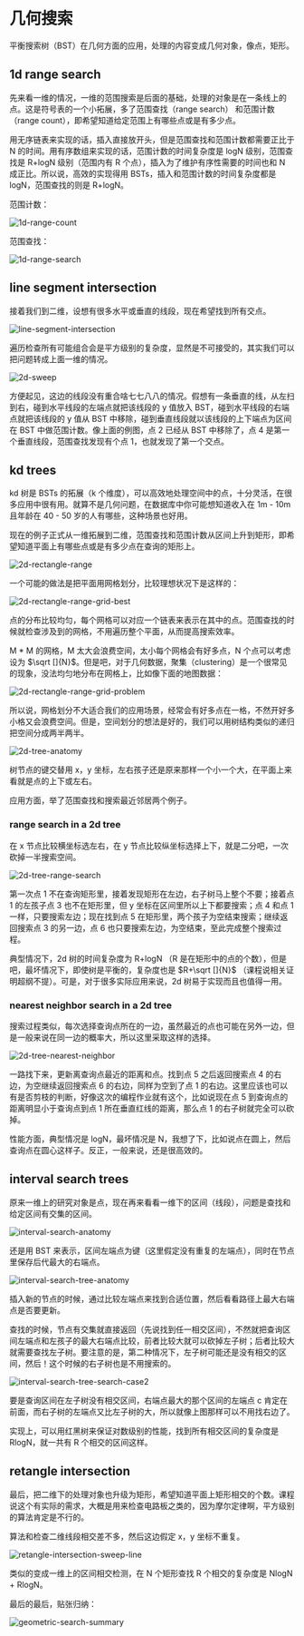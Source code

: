 # 几何搜索

平衡搜索树（BST）在几何方面的应用，处理的内容变成几何对象，像点，矩形。

## 1d range search

先来看一维的情况，一维的范围搜索是后面的基础，处理的对象是在一条线上的点。这是符号表的一个小拓展，多了范围查找（range search） 和范围计数（range count），即希望知道给定范围上有哪些点或是有多少点。

用无序链表来实现的话，插入直接放开头，但是范围查找和范围计数都需要正比于 N 的时间。用有序数组来实现的话，范围计数的时间复杂度是 logN 级别，范围查找是 R+logN 级别（范围内有 R 个点），插入为了维护有序性需要的时间也和 N 成正比。所以说，高效的实现得用 BSTs，插入和范围计数的时间复杂度都是 logN，范围查找的则是 R+logN。

范围计数：

![1d-range-count](https://img2018.cnblogs.com/blog/886021/201901/886021-20190127194219610-1684162525.png)

范围查找：

![1d-range-search](https://img2018.cnblogs.com/blog/886021/201901/886021-20190127194252626-489357777.png)

## line segment intersection

接着我们到二维，设想有很多水平或垂直的线段，现在希望找到所有交点。

![line-segment-intersection](https://img2018.cnblogs.com/blog/886021/201901/886021-20190127194347651-1192355983.png)

遍历检查所有可能组合会是平方级别的复杂度，显然是不可接受的，其实我们可以把问题转成上面一维的情况。

![2d-sweep](https://img2018.cnblogs.com/blog/886021/201901/886021-20190127194419668-696125613.png)

方便起见，这边的线段没有重合啥七七八八的情况。假想有一条垂直的线，从左扫到右，碰到水平线段的左端点就把该线段的 y 值放入 BST，碰到水平线段的右端点就把该线段的 y 值从 BST 中移除，碰到垂直线段就以该线段的上下端点为区间在 BST 中做范围计数。像上面的例图，点 2 已经从 BST 中移除了，点 4 是第一个垂直线段，范围查找发现有个点 1，也就发现了第一个交点。

## kd trees

kd 树是 BSTs 的拓展（k 个维度），可以高效地处理空间中的点，十分灵活，在很多应用中很有用。就算不是几何问题，在数据库中你可能想知道收入在 1m - 10m 且年龄在 40 - 50 岁的人有哪些，这种场景也好用。

现在的例子正式从一维拓展到二维，范围查找和范围计数从区间上升到矩形，即希望知道平面上有哪些点或是有多少点在查询的矩形上。

![2d-rectangle-range](https://img2018.cnblogs.com/blog/886021/201901/886021-20190130144744849-425146497.png)

一个可能的做法是把平面用网格划分，比较理想状况下是这样的：

![2d-rectangle-range-grid-best](https://img2018.cnblogs.com/blog/886021/201901/886021-20190130144807524-1552636529.png)

点的分布比较均匀，每个网格可以对应一个链表来表示在其中的点。范围查找的时候就检查涉及到的网格，不用遍历整个平面，从而提高搜索效率。

M * M 的网格，M 太大会浪费空间，太小每个网格会有好多点，N 个点可以考虑设为 $\sqrt []{N}$。但是吧，对于几何数据，聚集（clustering）是一个很常见的现象，没法均匀地分布在网格上，比如像下面的地图数据：

![2d-rectangle-range-grid-problem](https://img2018.cnblogs.com/blog/886021/201901/886021-20190130144822278-866651473.png)

所以说，网格划分不大适合我们的应用场景，经常会有好多点在一格，不然开好多小格又会浪费空间。但是，空间划分的想法是好的，我们可以用树结构类似的递归把空间分成两半两半。

![2d-tree-anatomy](https://img2018.cnblogs.com/blog/886021/201901/886021-20190130144835605-1075265836.png)

树节点的键交替用 x，y 坐标，左右孩子还是原来那样一个小一个大，在平面上来看就是点的上下或左右。

应用方面，举了范围查找和搜索最近邻居两个例子。

### range search in a 2d tree

在 x 节点比较横坐标选左右，在 y 节点比较纵坐标选择上下，就是二分吧，一次砍掉一半搜索空间。

![2d-tree-range-search](https://img2018.cnblogs.com/blog/886021/201901/886021-20190130144854435-638261113.png)

第一次点 1 不在查询矩形里，接着发现矩形在左边，右子树马上整个不要；接着点 1 的左孩子点 3 也不在矩形里，但 y 坐标在区间里所以上下都要搜索；点 4 和点 1 一样，只要搜索左边；现在找到点 5 在矩形里，两个孩子为空结束搜索；继续返回搜索点 3 的另一边，点 6 也只要搜索左边，为空结束，至此完成整个搜索过程。

典型情况下，2d 树的时间复杂度为 R+logN （R 是在矩形中的点的个数），但是吧，最坏情况下，即使树是平衡的，复杂度也是 $R+\sqrt []{N}$ （课程说相关证明超纲不提）。可是，对于很多实际应用来说，2d 树易于实现而且也值得一用。

### nearest neighbor search in a 2d tree

搜索过程类似，每次选择查询点所在的一边，虽然最近的点也可能在另外一边，但是一般来说在同一边的概率大，所以这里采取这样的选择。

![2d-tree-nearest-neighbor](https://img2018.cnblogs.com/blog/886021/201901/886021-20190130144919582-2048381451.png)

一路找下来，更新离查询点最近的距离和点。找到点 5 之后返回搜索点 4 的右边，为空继续返回搜索点 6 的右边，同样为空到了点 1 的右边。这里应该也可以有是否剪枝的判断，好像这次的编程作业就有这个，比如说现在点 5 到查询点的距离明显小于查询点到点 1 所在垂直红线的距离，那么点 1 的右子树就完全可以砍掉。

性能方面，典型情况是 logN，最坏情况是 N，我想了下，比如说点在圆上，然后查询点在圆心这样子。反正，一般来说，还是很高效的。

## interval search trees

原来一维上的研究对象是点，现在再来看看一维下的区间（线段），问题是查找和给定区间有交集的区间。

![interval-search-anatomy](https://img2018.cnblogs.com/blog/886021/201902/886021-20190201101416691-1204900151.png)

还是用 BST 来表示，区间左端点为键（这里假定没有重复的左端点），同时在节点里保存后代最大的右端点。

![interval-search-tree-anatomy](https://img2018.cnblogs.com/blog/886021/201902/886021-20190201101431461-1941816609.png)

插入新的节点的时候，通过比较左端点来找到合适位置，然后看看路径上最大右端点是否要更新。

查找的时候，节点有交集就直接返回（先说找到任一相交区间），不然就把查询区间左端点和左孩子的最大右端点比较，前者比较大就可以砍掉左子树；后者比较大就需要查找左子树。要注意的是，第二种情况下，左子树可能还是没有相交的区间，然后！这个时候的右子树也是不用搜索的。

![interval-search-tree-search-case2](https://img2018.cnblogs.com/blog/886021/201902/886021-20190201101450708-294300464.png)

要是查询区间在左子树没有相交区间，右端点最大的那个区间的左端点 c 肯定在前面，而右子树的左端点又比左子树的大，所以就像上图那样可以不用找右边了。

实现上，可以用红黑树来保证对数级别的性能，找到所有相交区间的复杂度是 RlogN，就一共有 R 个相交的区间这样。

## retangle intersection

最后，把二维下的处理对象也升级为矩形，希望知道平面上矩形相交的个数。课程说这个有实际的需求，大概是用来检查电路板之类的，因为摩尔定律啊，平方级别的算法肯定是不行的。

算法和检查二维线段相交差不多，然后这边假定 x，y 坐标不重复。

![retangle-intersection-sweep-line](https://img2018.cnblogs.com/blog/886021/201902/886021-20190201101507834-1042813926.png)

类似的变成一维上的区间相交检测，在 N 个矩形查找 R 个相交的复杂度是 NlogN + RlogN。

最后的最后，贴张归纳：

![geometric-search-summary](https://img2018.cnblogs.com/blog/886021/201902/886021-20190201101531374-290584318.png)